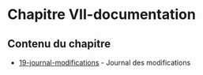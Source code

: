 # Chapitre VII-documentation

## Contenu du chapitre


- [19-journal-modifications](./19-journal-modifications.md) - Journal des modifications
